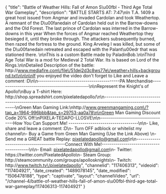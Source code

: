 {
    "title": "Battle of Weather Hills: Fall of Amon S\u00fbl - Third Age Total War Gameplay",
    "description": "BATTLE STARTS AT: 7:47\nIn T.A. 1409 a great host issued from Angmar and invaded Cardolan and took Weathertop. A remnant of the D\u00fanedain of Cardolan held out in the Barrow-downs and the Old Forest. The last prince of Cardolan was interred in the Barrow-downs in this year When the forces of Angmar reached Weathertop they besieged it, until they broke through. The attackers subsequently burned, then razed the fortress to the ground. King Arveleg I was killed, but some of the D\u00fanedain retreated and escaped with the Palant\u00edr that was stationed there. \n\nThis is a custom Battle made by PaladinBob.\n\nThird Age Total War is a mod for Medieval 2 Total War.  Its is based on Lord of the Rings.\n\nDetailed Description of the battle: http:\/\/www.mediafire.com\/file\/51dej2d3c8ws77e\/weather+hills+background.txt\n\n\n\nIf you enjoyed the video don't forget to Like and Leave a comment :D\n\n-----------------------------------------PA Merchandise----------------------------------------------\n\nRepresent the Knight's of Apollo!\nBuy a T-shirt Here: http:\/\/shop.spreadshirt.com\/pixelatedapollo\/\n\n---------------------------------------------------------------------------------------------------------------\nGreen Man Gaming Link:\nhttp:\/\/www.greenmangaming.com\/?tap_a=1964-996bbb&tap_s=29753-aa0a78\n\nGreen Man Gaming Discount Code 20% Off:\nPIXELA-TEDAPO-LLOSVE\n\n----------------------------------How You Can Support Me! -----------------------------------\n\n- Like, share and leave a comment :D\n- Turn OFF adblock or whitelist my channel\n- Buy a Game from Green Man Gaming (Use the Link Above) \n- Send me a GREAT battle Replay: pixelatedapollo@gmail.com\n\n------------------------------------------Connect With Me!-----------------------------------------\n\n- Email: pixelatedapollo@gmail.com\n- Twitter: https:\/\/twitter.com\/PixelatedApollo\n- Steam Group:  http:\/\/steamcommunity.com\/groups\/apollosknights\n- Twitch: http:\/\/www.twitch.tv\/pixelatedapollo",
    "channelid": "117406313",
    "videoid": "117404921",
    "date_created": "1489078145",
    "date_modified": "1506478188",
    "type": "captivate",
    "layout": "channelVideo",
    "url": "\/channel-4\/battle-of-weather-hills-fall-of-amon-s\u00fbl-third-age-total-war-gameplay\/117406313-117404921"
}